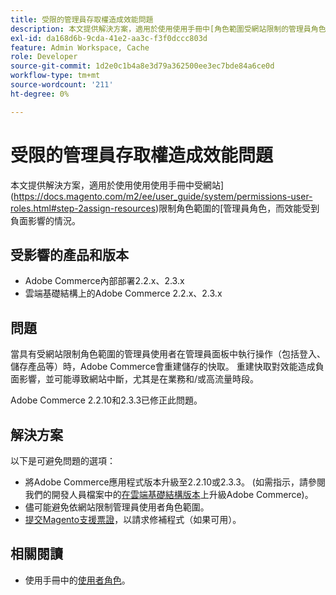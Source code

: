 ```yaml
---
title: 受限的管理員存取權造成效能問題
description: 本文提供解決方案，適用於使用使用手冊中[角色範圍受網站限制的管理員角色](https://docs.magento.com/m2/ee/user_guide/system/permissions-user-roles.html#step-2assign-resources)而效能受到負面影響的情況。
exl-id: da168d6b-9cda-41e2-aa3c-f3f0dccc803d
feature: Admin Workspace, Cache
role: Developer
source-git-commit: 1d2e0c1b4a8e3d79a362500ee3ec7bde84a6ce0d
workflow-type: tm+mt
source-wordcount: '211'
ht-degree: 0%

---
```


# 受限的管理員存取權造成效能問題

本文提供解決方案，適用於使用使用使用手冊中受網站](https://docs.magento.com/m2/ee/user_guide/system/permissions-user-roles.html#step-2assign-resources)限制角色範圍的[管理員角色，而效能受到負面影響的情況。

## 受影響的產品和版本

* Adobe Commerce內部部署2.2.x、2.3.x
* 雲端基礎結構上的Adobe Commerce 2.2.x、2.3.x

## 問題

當具有受網站限制角色範圍的管理員使用者在管理員面板中執行操作（包括登入、儲存產品等）時，Adobe Commerce會重建儲存的快取。 重建快取對效能造成負面影響，並可能導致網站中斷，尤其是在業務和/或高流量時段。

Adobe Commerce 2.2.10和2.3.3已修正此問題。

## 解決方案

以下是可避免問題的選項：

* 將Adobe Commerce應用程式版本升級至2.2.10或2.3.3。 (如需指示，請參閱我們的開發人員檔案中的[在雲端基礎結構版本](https://devdocs.magento.com/guides/v2.3/cloud/project/project-upgrade.html)上升級Adobe Commerce)。
* 儘可能避免依網站限制管理員使用者角色範圍。
* [提交Magento支援票證](/help/help-center-guide/help-center/magento-help-center-user-guide.md#submit-ticket)，以請求修補程式（如果可用）。

## 相關閱讀

* 使用手冊中的[使用者角色](https://docs.magento.com/m2/ee/user_guide/system/permissions-user-roles.html)。
